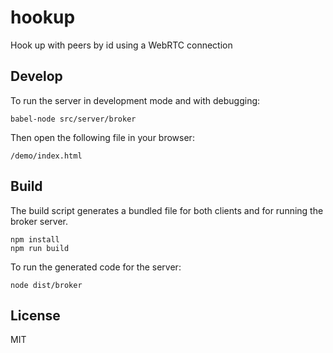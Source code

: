 # hookup
Hook up with peers by id using a WebRTC connection



## Develop

To run the server in development mode and with debugging:

```
babel-node src/server/broker
```

Then open the following file in your browser:

```
/demo/index.html
```


## Build

The build script generates a bundled file for both clients and for running the broker server.

```
npm install
npm run build
```

To run the generated code for the server:

```
node dist/broker
```


## License

MIT

